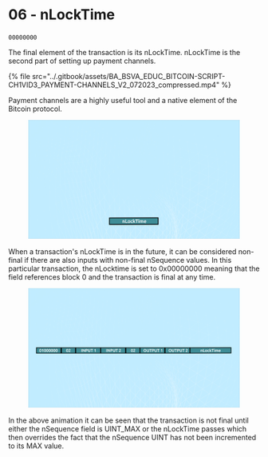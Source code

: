 # 06 - nLockTime

`00000000`

The final element of the transaction is its nLockTime. nLockTime is the second part of setting up payment channels.

{% file src="../.gitbook/assets/BA_BSVA_EDUC_BITCOIN-SCRIPT-CH1VID3_PAYMENT-CHANNELS_V2_072023_compressed.mp4" %}

Payment channels are a highly useful tool and a native element of the Bitcoin protocol.

<figure><img src="../.gitbook/assets/nlocktime.gif" alt=""><figcaption></figcaption></figure>

When a transaction's nLockTime is in the future, it can be considered non-final if there are also inputs with non-final nSequence values. In this particular transaction, the nLocktime is set to 0x00000000 meaning that the field references block 0 and the transaction is final at any time.

<figure><img src="../.gitbook/assets/nlocktimensequence.gif" alt=""><figcaption></figcaption></figure>

In the above animation it can be seen that the transaction is not final until either the nSequence field is UINT\_MAX or the nLockTime passes which then overrides the fact that the nSequence UINT has not been incremented to its MAX value.&#x20;

